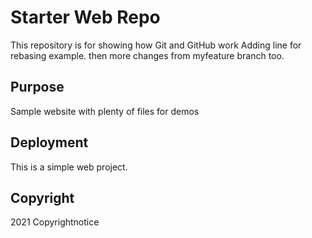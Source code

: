 # Starter Web Repo

This repository is for showing how Git and GitHub work
Adding line for rebasing example. then more changes from myfeature branch too.
## Purpose

Sample website with plenty of files for demos

## Deployment
This is a simple web project.


## Copyright
2021 Copyrightnotice

